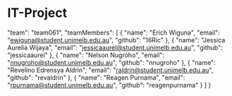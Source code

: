 # IT-Project
"team": "team061",
  "teamMembers": [
    {
      "name": "Erich Wiguna",
      "email": "ewiguna@student.unimelb.edu.au",
      "github": "16Ric"
    },
    {
      "name": "Jessica Aurelia Wijaya",
      "email": "jessicaaurel@student.unimelb.edu.au",
      "github": "jessicaaurel"
    },
    {
      "name": "Nelson Nugroho",
      "email": "nnugroho@student.unimelb.edu.au",
      "github": "nnugroho"
    },
    {
      "name": "Revelino Edrensya Aldrin",
      "email": "raldrin@student.unimelb.edu.au",
      "github": "revaldrin"
    },
    {
      "name": "Reagen Purnama",
      "email": "rpurnama@student.unimelb.edu.au",
      "github": "reagenpurnama"
    }
  ]
}
